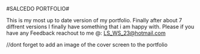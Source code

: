 #SALCEDO PORTFOLIO#

This is my most up to date version of my portfolio.
Finally after about 7 diffrent versions I finally have something that i am happy with.
Please if you have any Feedback reachout to me @: LS_WS_23@hotmail.com

//dont forget to add an image of the cover screen to the portfolio

